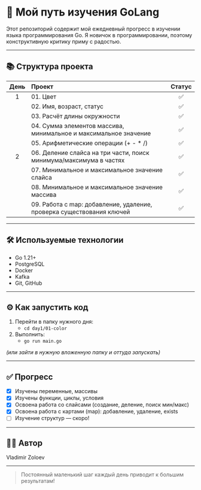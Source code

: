 
# 🚀 Мой путь изучения GoLang

Этот репозиторий содержит мой ежедневный прогресс в изучении языка программирования Go. Я новичок в программировании, поэтому конструктивную критику приму с радостью.

---

## 📚 Структура проекта

| День | Проект                                                                                  | Статус |
|:----:|:----------------------------------------------------------------------------------------|:------:|
|  1   | 01. Цвет                                                                                | ✅     |
|      | 02. Имя, возраст, статус                                                                | ✅     |
|      | 03. Расчёт длины окружности                                                             | ✅     |
|      | 04. Сумма элементов массива, минимальное и максимальное значение                        | ✅     |
|      | 05. Арифметические операции (+ - * /)                                                   | ✅     |
|  2   | 06. Деление слайса на три части, поиск минимума/максимума в частях                      | ✅     |
|      | 07. Минимальное и максимальное значение слайса                                          | ✅     |
|      | 08. Минимальное и максимальное значение массива                                         | ✅     |
|      | 09. Работа с map: добавление, удаление, проверка существования ключей                   | ✅     |

---

## 🛠 Используемые технологии

- Go 1.21+
- PostgreSQL
- Docker
- Kafka
- Git, GitHub

---

## ⚙️ Как запустить код

1. Перейти в папку нужного дня:
   - `cd day1/01-color`
2. Выполнить:
   - `go run main.go`

*(или зайти в нужную вложенную папку и оттуда запускать)*

---

## ✅ Прогресс

- [x] Изучены переменные, массивы
- [x] Изучены функции, циклы, условия
- [x] Освоена работа со слайсами (создание, деление, поиск мин/макс)
- [x] Освоена работа с картами (map): добавление, удаление, exists
- [ ] Изучение структур — скоро!

---

## 👨‍💻 Автор

Vladimir Zoloev

---

> Постоянный маленький шаг каждый день приводит к большим результатам!
